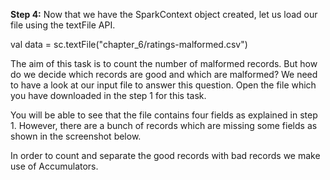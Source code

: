 **Step 4:** Now that we have the SparkContext object created, let us load our file using the textFile API.

val data = sc.textFile("chapter_6/ratings-malformed.csv")

 

The aim of this task is to count the number of malformed records. But how do we decide which records are good and which are malformed? We need to have a look at our input file to answer this question. Open the file which you have downloaded in the step 1 for this task.

You will be able to see that the file contains four fields as explained in step 1. However, there are a bunch of records which are missing some fields as shown in the screenshot below.



In order to count and separate the good records with bad records we make use of Accumulators.
